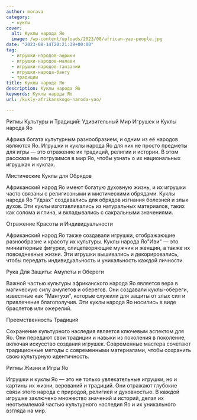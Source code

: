 ```yaml
---
author: morava
category:
  - куклы
cover:
  alt: Куклы народа Яо
  image: /wp-content/uploads/2023/08/african-yao-people.jpg
date: "2023-08-14T20:21:39+00:00"
tag:
  - игрушки-народов-африки
  - игрушки-народов-малави
  - игрушки-народов-танзании
  - игрущки-народа-банту
  - традиции
title: Куклы народа Яо
description: Куклы народа Яо
keywords: Куклы народа Яо
url: /kukly-afrikanskogo-naroda-yao/

---
```

Ритмы Культуры и Традиций: Удивительный Мир Игрушек и Куклы народа Яо

Африка богата культурным разнообразием, и одним из её народов являются Яо. Игрушки и куклы народа Яо для них не просто предметы для игры — это отражение их традиций, религии и истории. В этом рассказе мы погрузимся в мир Яо, чтобы узнать о их национальных игрушках и куклах.

Мистические Куклы для Обрядов

Африканский народ Яо имеют богатую духовную жизнь, и их игрушки часто связаны с религиозными и мистическими обрядами. Куклы народа Яо "Удзах" создавались для обрядов изгнания болезней и злых духов. Эти куклы изготавливались из натуральных материалов, таких как солома и глина, и вкладывались с сакральными значениями.

Отражение Красоты и Индивидуальности

Африканский народ Яо также создавали игрушки, отображающие разнообразие и красоту их культуры. Куклы народа Яо"Иви" — это миниатюрные фигурки, олицетворяющие мужчин и женщин, а также их повседневные жизни. Эти игрушки вышивались и декорировались, чтобы передать индивидуальность и уникальность каждой личности.

Рука Для Защиты: Амулеты и Обереги

Важной частью культуры африканского народа Яо является вера в магическую силу амулетов и оберегов. Они создавали куклы-обереги, известные как "Мантухи", которые служили для защиты от злых сил и привлечения благополучия. Эти куклы народа Яо носились в виде браслетов или ожерелий.

Преемственность Традиций

Сохранение культурного наследия является ключевым аспектом для Яо. Они передают свои традиции и навыки из поколения в поколение, включая искусство создания игрушек. Современные мастера сочетают традиционные методы с современными материалами, чтобы сохранить свою культурную идентичность.

Ритмы Жизни и Игры Яо

Игрушки и куклы Яо — это не только увлекательные игрушки, но и картины их жизни, верований и традиций. Они отражают глубокие связи этого народа с природой, религией и духовностью. В каждой игрушке заключено множество значений и историй, делая их неотъемлемой частью культурного наследия Яо и их уникального взгляда на мир.
